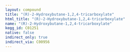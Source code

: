 ```yaml
---
layout: compound
title: "(R)-2-Hydroxybutane-1,2,4-tricarboxylate"
html_title: "(R)-2-Hydroxybutane-1,2,4-tricarboxylate"
name: "(R)-2-Hydroxybutane-1,2,4-tricarboxylate"
kegg_id: C01251
native: false
indirect_only: true
indirect_via: C00956
---
```

